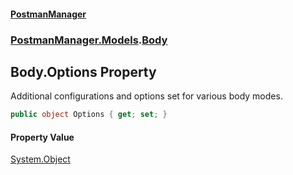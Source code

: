 #### [PostmanManager](PostmanManager.md 'PostmanManager')
### [PostmanManager.Models](PostmanManager.md#PostmanManager.Models 'PostmanManager.Models').[Body](PostmanManager.md#PostmanManager.Models.Body 'PostmanManager.Models.Body')

## Body.Options Property

Additional configurations and options set for various body modes.

```csharp
public object Options { get; set; }
```

#### Property Value
[System.Object](https://docs.microsoft.com/en-us/dotnet/api/System.Object 'System.Object')